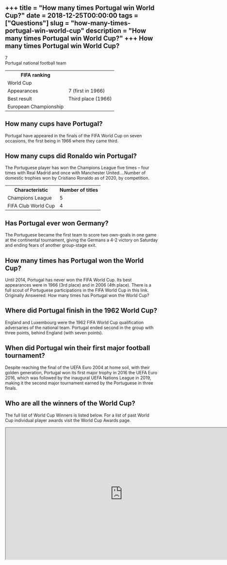 +++
title = "How many times Portugal win World Cup?"
date = 2018-12-25T00:00:00
tags = ["Questions"]
slug = "how-many-times-portugal-win-world-cup"
description = "How many times Portugal win World Cup?"
+++
How many times Portugal win World Cup?
--------------------------------------

7  
Portugal national football team

<table><tr><th>FIFA ranking</th></tr><tr><td>World Cup</td></tr><tr><td>Appearances</td><td>7 (first in 1966)</td></tr><tr><td>Best result</td><td>Third place (1966)</td></tr><tr><td>European Championship</td></tr></table>

How many cups have Portugal?
----------------------------

Portugal have appeared in the finals of the FIFA World Cup on seven occasions, the first being in 1966 where they came third.

How many cups did Ronaldo win Portugal?
---------------------------------------

The Portuguese player has won the Champions League five times – four times with Real Madrid and once with Manchester United….Number of domestic trophies won by Cristiano Ronaldo as of 2020, by competition.

<table><tr><th>Characteristic</th><th>Number of titles</th></tr><tr><td>Champions League</td><td>5</td></tr><tr><td>FIFA Club World Cup</td><td>4</td></tr></table>

Has Portugal ever won Germany?
------------------------------

The Portuguese became the first team to score two own-goals in one game at the continental tournament, giving the Germans a 4-2 victory on Saturday and ending fears of another group-stage exit.

How many times has Portugal won the World Cup?
----------------------------------------------

Until 2014, Portugal has never won the FIFA World Cup. Its best appearances were in 1966 (3rd place) and in 2006 (4th place). There is a full scout of Portuguese participations in the FIFA World Cup in this link. Originally Answered: How many times has Portugal won the World Cup?

Where did Portugal finish in the 1962 World Cup?
------------------------------------------------

England and Luxembourg were the 1962 FIFA World Cup qualification adversaries of the national team. Portugal ended second in the group with three points, behind England (with seven points).

When did Portugal win their first major football tournament?
------------------------------------------------------------

Despite reaching the final of the UEFA Euro 2004 at home soil, with their golden generation, Portugal won its first major trophy in 2016 the UEFA Euro 2016, which was followed by the inaugural UEFA Nations League in 2019, making it the second major tournament earned by the Portuguese in three finals.

Who are all the winners of the World Cup?
-----------------------------------------

The full list of World Cup Winners is listed below. For a list of past World Cup individual player awards visit the World Cup Awards page.

<iframe allow="accelerometer; autoplay; clipboard-write; encrypted-media; gyroscope; picture-in-picture" allowfullscreen="" class="__youtube_prefs__  epyt-is-override  no-lazyload" data-no-lazy="1" data-origheight="433" data-origwidth="770" data-skipgform_ajax_framebjll="" height="433" id="_ytid_17343" loading="lazy" src="https://www.youtube.com/embed/NHfkAUOyxQc?enablejsapi=1&autoplay=0&cc_load_policy=0&cc_lang_pref=&iv_load_policy=1&loop=0&modestbranding=0&rel=1&fs=1&playsinline=0&autohide=2&theme=dark&color=red&controls=1&" title="YouTube player" width="770"></iframe>